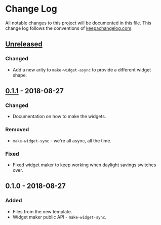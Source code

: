 # Change Log
All notable changes to this project will be documented in this file. This change log follows the conventions of [keepachangelog.com](http://keepachangelog.com/).

## [Unreleased]
### Changed
- Add a new arity to `make-widget-async` to provide a different widget shape.

## [0.1.1] - 2018-08-27
### Changed
- Documentation on how to make the widgets.

### Removed
- `make-widget-sync` - we're all async, all the time.

### Fixed
- Fixed widget maker to keep working when daylight savings switches over.

## 0.1.0 - 2018-08-27
### Added
- Files from the new template.
- Widget maker public API - `make-widget-sync`.

[Unreleased]: https://github.com/your-name/cljsamplewebapiservice/compare/0.1.1...HEAD
[0.1.1]: https://github.com/your-name/cljsamplewebapiservice/compare/0.1.0...0.1.1
